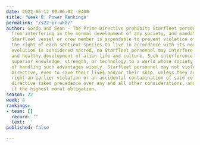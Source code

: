 ```yaml
---
date: 2022-05-12 09:06:02 -0400
title: 'Week 8: Power Rankings'
permalink: "/s22-pr-wk8/"
author: Gordo and Sean - The Prime Directive prohibits Starfleet personnel and spacecraft
  from interfering in the normal development of any society, and mandates that any
  Starfleet vessel or crew member is expendable to prevent violation of this rule.[4]  and  As
  the right of each sentient species to live in accordance with its normal cultural
  evolution is considered sacred, no Starfleet personnel may interfere with the normal
  and healthy development of alien life and culture. Such interference includes introducing
  superior knowledge, strength, or technology to a world whose society is incapable
  of handling such advantages wisely. Starfleet personnel may not violate this Prime
  Directive, even to save their lives and/or their ship, unless they are acting to
  right an earlier violation or an accidental contamination of said culture. This
  directive takes precedence over any and all other considerations, and carries with
  it the highest moral obligation.
season: 22
week: 8
rankings:
- team: []
  record: ''
  text: ''
published: false

---
```

